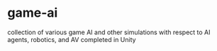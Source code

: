 # game-ai
collection of various game AI and other simulations with respect to AI agents, robotics, and AV completed in Unity
